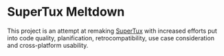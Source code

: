 # SuperTux Meltdown

This project is an attempt at remaking [SuperTux](https://supertux.org/) with
increased efforts put into code quality, planification, retrocompatibility, use
case consideration and cross-platform usability.
